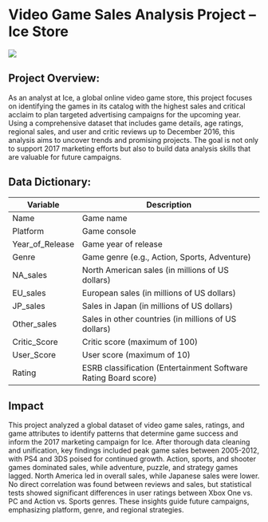 # Video Game Sales Analysis Project – Ice Store
![](https://imageresizer.static9.net.au/J9t78b2NPyuv6aeHS5JcXB0lzto=/736x414/https%3A%2F%2Fprod.static9.net.au%2Ffs%2Fce0eb6d3-802a-4027-9bb5-8adba5e1ba59)
## Project Overview:

As an analyst at Ice, a global online video game store, this project focuses on identifying the games in its catalog with the highest sales and critical acclaim to plan targeted advertising campaigns for the upcoming year. Using a comprehensive dataset that includes game details, age ratings, regional sales, and user and critic reviews up to December 2016, this analysis aims to uncover trends and promising projects. The goal is not only to support 2017 marketing efforts but also to build data analysis skills that are valuable for future campaigns.

## Data Dictionary:

| Variable         | Description                                                         |
|------------------|---------------------------------------------------------------------|
| Name             | Game name                                                           |
| Platform         | Game console                                                        |
| Year_of_Release  | Game year of release                                                |
| Genre            | Game genre (e.g., Action, Sports, Adventure)                        |
| NA_sales         | North American sales (in millions of US dollars)                    |
| EU_sales         | European sales (in millions of US dollars)                          |
| JP_sales         | Sales in Japan (in millions of US dollars)                          |
| Other_sales      | Sales in other countries (in millions of US dollars)                |
| Critic_Score     | Critic score (maximum of 100)                                       |
| User_Score       | User score (maximum of 10)                                          |
| Rating           | ESRB classification (Entertainment Software Rating Board score)     |

## Impact
This project analyzed a global dataset of video game sales, ratings, and game attributes to identify patterns that determine game success and inform the 2017 marketing campaign for Ice. After thorough data cleaning and unification, key findings included peak game sales between 2005-2012, with PS4 and 3DS poised for continued growth. Action, sports, and shooter games dominated sales, while adventure, puzzle, and strategy games lagged. North America led in overall sales, while Japanese sales were lower. No direct correlation was found between reviews and sales, but statistical tests showed significant differences in user ratings between Xbox One vs. PC and Action vs. Sports genres. These insights guide future campaigns, emphasizing platform, genre, and regional strategies.
